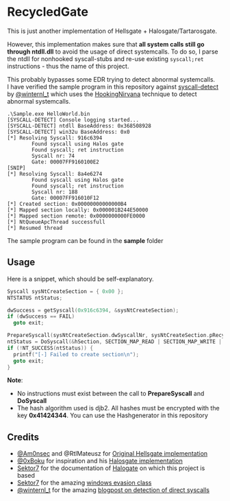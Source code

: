 # RecycledGate

This is just another implementation of Hellsgate + Halosgate/Tartarosgate.    

However, this implementation makes sure that **all system calls still go through ntdll.dll** to avoid the usage of direct systemcalls.
To do so, I parse the ntdll for nonhooked syscall-stubs and re-use existing ```syscall;ret``` instructions - thus the name of this project.   

This probably bypasses some EDR trying to detect abnormal systemcalls.    
I have verified the sample program in this repository against [syscall-detect](https://github.com/jackullrich/syscall-detect) by [@winternl_t](https://twitter.com/winternl_t) which uses the [HookingNirvana](https://github.com/ionescu007/HookingNirvana/blob/master/Esoteric%20Hooks.pdf) technique to detect abnormal systemcalls.

```
.\Sample.exe HelloWorld.bin
[SYSCALL-DETECT] Console logging started...
[SYSCALL-DETECT] ntdll BaseAddress: 0x368508928
[SYSCALL-DETECT] win32u BaseAddress: 0x0
[*] Resolving Syscall: 916c6394
        Found syscall using Halos gate
        Found syscall; ret instruction
        Syscall nr: 74
        Gate: 00007FF9160100E2
[SNIP]
[*] Resolving Syscall: 8a4e6274
        Found syscall using Halos gate
        Found syscall; ret instruction
        Syscall nr: 188
        Gate: 00007FF916010F12
[*] Created section: 0x00000000000000B4
[*] Mapped section locally: 0x000001B244E50000
[*] Mapped section remote: 0x0000000000FE0000
[*] NtQueueApcThread successfull
[*] Resumed thread
```

The sample program can be found in the **sample** folder     

## Usage
Here is a snippet, which should be self-explanatory.
```c
Syscall sysNtCreateSection = { 0x00 };
NTSTATUS ntStatus;

dwSuccess = getSyscall(0x916c6394, &sysNtCreateSection);
if (dwSuccess == FAIL)
  goto exit;

PrepareSyscall(sysNtCreateSection.dwSyscallNr, sysNtCreateSection.pRecycledGate);
ntStatus = DoSyscall(&hSection, SECTION_MAP_READ | SECTION_MAP_WRITE | SECTION_MAP_EXECUTE, NULL, (PLARGE_INTEGER)&sizeBuffer, PAGE_EXECUTE_READWRITE, SEC_COMMIT, NULL);
if (!NT_SUCCESS(ntStatus)) {
  printf("[-] Failed to create section\n");
  goto exit;
}

```
**Note**:
* No instructions must exist between the call to **PrepareSyscall** and **DoSyscall**
* The hash algorithm used is djb2. All hashes must be encrypted with the key **0x41424344**. You can use the Hashgenerator in this repository

## Credits

* [@Am0nsec](https://twitter.com/am0nsec?lang=en) and @RtlMateusz for [Original Hellsgate implementation](https://github.com/am0nsec/HellsGate)
* [@0xBoku](https://twitter.com/0xBoku) for inspiration and his [Halosgate implementation](https://github.com/boku7/AsmHalosGate/)
* [Sektor7](https://sektor7.net) for the documentation of [Halogate](https://blog.sektor7.net/#!res/2021/halosgate.md) on which this project is based
* [Sektor7](https://sektor7.net) for the amazing [windows evasion class](https://institute.sektor7.net/view/courses/rto-win-evasion/)
* [@winternl_t](https://twitter.com/winternl_t) for the amazing [blogpost on detection of direct syscalls](https://winternl.com/detecting-manual-syscalls-from-user-mode/)
